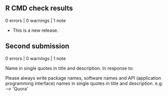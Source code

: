## R CMD check results

0 errors | 0 warnings | 1 note

* This is a new release.

## Second submission

0 errors | 0 warnings | 1 note

Name in single quotes in title and description. In response to:
  
  Please always write package names, software names and API (application
  programming interface) names in single quotes in title and description.
  e.g: --> 'Quora'
